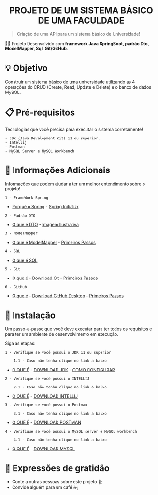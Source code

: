 <h1 align="center"> PROJETO DE UM SISTEMA BÁSICO DE UMA FACULDADE </h1>

> <p align="justify"> Criação de uma API para um sistema básico de Universidade!</p>
 
 :man_technologist: Projeto Desenvolvido com **framework Java SpringBoot, padrão Dto, ModelMapper, Sql, Git/GitHub**.
 
 
# :bulb: Objetivo

Construir um sistema básico de uma universidade utilizando as 4 operações do CRUD (Create, Read, Update e Delete) e o banco de dados MySQL.

# 📋 Pré-requisitos

Tecnologias que você precisa para executar o sistema corretamente!
```
- JDK (Java Development Kit) 11 ou superior.
- Intellij
- Postman
- MySQL Server e MySQL Workbench
```

# :round_pushpin: Informações Adicionais

Informações que podem ajudar a ter um melhor entendimento sobre o projeto!

```
1 - FrameWork Spring
```
* [Porquê o Spring](https://spring.io/why-spring) - [Spring Initializr](https://start.spring.io/)
```
2 - Padrão DTO
```
* [O que é DTO](https://pt.wikipedia.org/wiki/Objeto_de_Transfer%C3%AAncia_de_Dados) - [Imagem Ilustrativa](https://github.com/Lucas-Vieiraa/Projeto-Programacao-Avancada-2AV/files/10676237/PADRAO.DTO.zip)
```
3 - ModelMapper
```
* [O que é ModelMapper](https://modelmapper.org/) - [Primeiros Passos](https://modelmapper.org/getting-started/)
```
4 - SQL
```
* [O que é SQL](https://pt.wikipedia.org/wiki/SQL)
```
5 - Git
```
* [O que é](https://git-scm.com/) - [Download Git](https://git-scm.com/downloads) - [Primeiros Passos](https://git-scm.com/book/en/v2)
```
6 - GitHub
```
* [O que é](https://github.com/about) - [Download GitHub Desktop](https://desktop.github.com/) - [Primeiros Passos](https://docs.github.com/pt/get-started)


# 🔧 Instalação
 Um passo-a-passo que você deve executar para ter todos os requisitos  e  para ter um ambiente de desenvolvimento em execução.

Siga as etapas:

```
1 - Verifique se você possui o JDK 11 ou superior

    1.1 - Caso não tenha clique no link a baixo 
```
* [O QUE É](https://www.java.com/pt-BR/download/help/techinfo_pt-br.html) - [DOWNLOAD JDK](https://www.oracle.com/java/technologies/downloads/) - [COMO CONFIGURAR](https://docs.oracle.com/en/industries/retail/retail-insights-cloud/21.0/ricsg/setting-java-development-kit-jdk.htm#GUID-7F83700D-CDA0-48AB-A4F1-95F05155C141)

```
2 - Verifique se você possui o INTELLIJ

    2.1 - Caso não tenha clique no link a baixo
```
* [O QUE É](https://www.jetbrains.com/pt-br/idea/) - [DOWNLOAD INTELLIJ](https://www.jetbrains.com/pt-br/idea/download/#section=windows)
```
3 - Verifique se você possui o Postman

    3.1 - Caso não tenha clique no link a baixo
```
* [O QUE É](https://www.postman.com/) - [DOWNLOAD POSTMAN](https://www.postman.com/downloads/)
```
4 - Verifique se você possui o MySQL server e MySQL workbench

    4.1 - Caso não tenha clique no link a baixo
```
* [O QUE É](https://docs.oracle.com/en-us/iaas/mysql-database/doc/getting-started.html) - [DOWNLOAD MYSQL](https://dev.mysql.com/downloads/installer)


# :hugs: Expressões de gratidão

* Conte a outras pessoas sobre este projeto 📢;
* Convide alguém para um café	:coffee:;